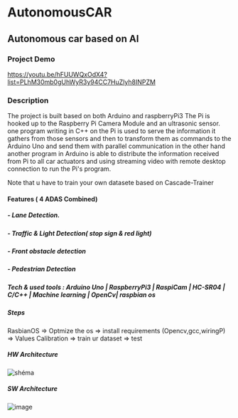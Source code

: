 # AutonomousCAR


## Autonomous car based on AI

### Project Demo
https://youtu.be/hFUUWQxOdX4?list=PLhM30mb0gUhWyR3y94CC7HuZlyh8INPZM
### Description

The project is built based on both Arduino and raspberryPi3
The Pi is hooked up to the Raspberry Pi Camera Module and an ultrasonic sensor.
one program writing in C++ on the Pi is used to serve the information it gathers from those sensors and then to transform them as commands to the Arduino Uno and send them with parallel communication in the other hand another program in Arduino is able to distribute the information received from Pi to all car actuators and using streaming video with remote desktop connection to run the Pi's program.

Note that u have to train your own datasete based on Cascade-Trainer

#### Features ( 4 ADAS Combined)

#####     - Lane Detection.
#####     - Traffic & Light Detection( stop sign & red light)
#####     - Front obstacle detection
#####     - Pedestrian Detection

##### Tech & used tools : Arduino Uno | RaspberryPi3 | RaspiCam | HC-SR04 | C/C++ | Machine learning  | OpenCv| raspbian os

##### Steps

 RasbianOS => Optmize the os => install requirements (Opencv,gcc,wiringP) => Values Calibration => train ur dataset => test
 
 
 ##### HW Architecture 
 
 ![shéma](https://user-images.githubusercontent.com/63366676/111030422-73a61f80-8402-11eb-83e8-99d93537682c.PNG)


##### SW Architecture 

![image](https://user-images.githubusercontent.com/63366676/111030434-86b8ef80-8402-11eb-9b2d-ffe78269cf56.png)

 
 
 
